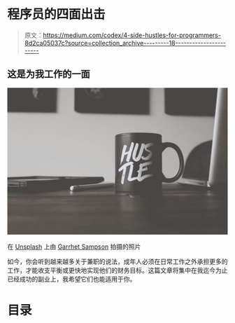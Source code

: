 # 程序员的四面出击

> 原文：<https://medium.com/codex/4-side-hustles-for-programmers-8d2ca05037c?source=collection_archive---------18----------------------->

## 这是为我工作的一面

![](img/afab99ceb381b8d8d6e2ac33b6c946e7.png)

在 [Unsplash](https://unsplash.com?utm_source=medium&utm_medium=referral) 上由 [Garrhet Sampson](https://unsplash.com/@garrhetsampson?utm_source=medium&utm_medium=referral) 拍摄的照片

如今，你会听到越来越多关于兼职的说法，成年人必须在日常工作之外承担更多的工作，才能收支平衡或更快地实现他们的财务目标。这篇文章将集中在我迄今为止已经成功的副业上，我希望它们也能适用于你。

# 目录